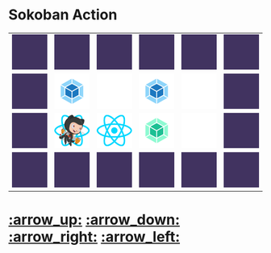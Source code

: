 # Sokoban Action

<table>
  <tr>
    <td>
      <img src="./images/wall.png">
    </td>
    <td>
      <img src="./images/wall.png">
    </td>
    <td>
      <img src="./images/wall.png">
    </td>
    <td>
      <img src="./images/wall.png">
    </td>
    <td>
      <img src="./images/wall.png">
    </td>
    <td>
      <img src="./images/wall.png">
    </td>
  </tr>
  <tr>
    <td>
      <img src="./images/wall.png">
    </td>
    <td>
      <img src="./images/block.png">
    </td>
    <td>
      <img src="./images/floor.png">
    </td>
    <td>
      <img src="./images/block.png">
    </td>
    <td>
      <img src="./images/floor.png">
    </td>
    <td>
      <img src="./images/wall.png">
    </td>
  </tr>
  <tr>
    <td>
      <img src="./images/wall.png">
    </td>
    <td>
      <img src="./images/characterOnGoal.png">
    </td>
    <td>
      <img src="./images/goal.png">
    </td>
    <td>
      <img src="./images/reached.png">
    </td>
    <td>
      <img src="./images/floor.png">
    </td>
    <td>
      <img src="./images/wall.png">
    </td>
  </tr>
  <tr>
    <td>
      <img src="./images/wall.png">
    </td>
    <td>
      <img src="./images/wall.png">
    </td>
    <td>
      <img src="./images/wall.png">
    </td>
    <td>
      <img src="./images/wall.png">
    </td>
    <td>
      <img src="./images/wall.png">
    </td>
    <td>
      <img src="./images/wall.png">
    </td>
  </tr>
</table>

<h1>
  <a href="http://github.com">:arrow_up:</a>
  <a href="http://github.com">:arrow_down:</a>
  <a href="http://github.com">:arrow_right:</a>
  <a href="http://github.com">:arrow_left:</a>
</h1>
